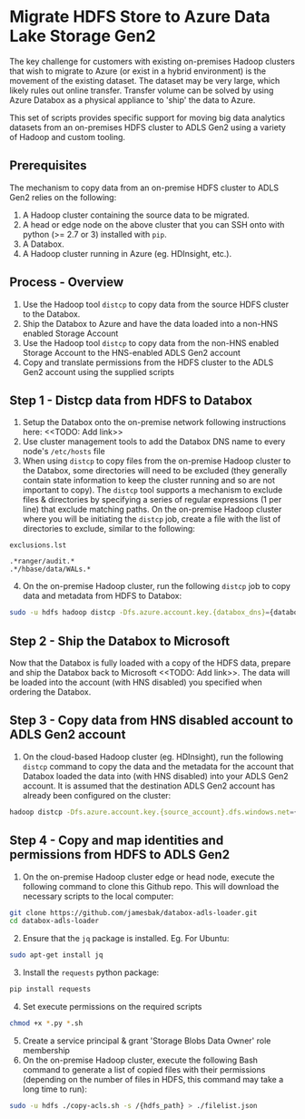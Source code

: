 # Migrate HDFS Store to Azure Data Lake Storage Gen2

The key challenge for customers with existing on-premises Hadoop clusters that wish to migrate to Azure (or exist in a hybrid environment) is the movement of the existing dataset. The dataset may be very large, which likely rules out online transfer. Transfer volume can be solved by using Azure Databox as a physical appliance to 'ship' the data to Azure.

This set of scripts provides specific support for moving big data analytics datasets from an on-premises HDFS cluster to ADLS Gen2 using a variety of Hadoop and custom tooling.

## Prerequisites

The mechanism to copy data from an on-premise HDFS cluster to ADLS Gen2 relies on the following:

1. A Hadoop cluster containing the source data to be migrated.
2. A head or edge node on the above cluster that you can SSH onto with python (>= 2.7 or 3) installed with `pip`.
2. A Databox.
3. A Hadoop cluster running in Azure (eg. HDInsight, etc.).

## Process - Overview

1. Use the Hadoop tool `distcp` to copy data from the source HDFS cluster to the Databox.
2. Ship the Databox to Azure and have the data loaded into a non-HNS enabled Storage Account
3. Use the Hadoop tool `distcp` to copy data from the non-HNS enabled Storage Account to the HNS-enabled ADLS Gen2 account
4. Copy and translate permissions from the HDFS cluster to the ADLS Gen2 account using the supplied scripts

## Step 1 - Distcp data from HDFS to Databox

1. Setup the Databox onto the on-premise network following instructions here: <<TODO: Add link>>
2. Use cluster management tools to add the Databox DNS name to every node's `/etc/hosts` file
3. When using `distcp` to copy files from the on-premise Hadoop cluster to the Databox, some directories will need to be excluded (they generally contain state information to keep the cluster running and so are not important to copy). The `distcp` tool supports a mechanism to exclude files & directories by specifying a series of regular expressions (1 per line) that exclude matching paths. On the on-premise Hadoop cluster where you will be initiating the `distcp` job, create a file with the list of directories to exclude, similar to the following:
```
exclusions.lst

.*ranger/audit.*
.*/hbase/data/WALs.*
```
4. On the on-premise Hadoop cluster, run the following `distcp` job to copy data and metadata from HDFS to Databox:
```bash
sudo -u hdfs hadoop distcp -Dfs.azure.account.key.{databox_dns}={databox_key} -filter ./exclusions.lst /[source directory] wasb://{container}@{databox_dns}/[path]
```
## Step 2 - Ship the Databox to Microsoft

Now that the Databox is fully loaded with a copy of the HDFS data, prepare and ship the Databox back to Microsoft <<TODO: Add link>>. The data will be loaded into the account (with HNS disabled) you specified when ordering the Databox.

## Step 3 - Copy data from HNS disabled account to ADLS Gen2 account

1. On the cloud-based Hadoop cluster (eg. HDInsight), run the following `distcp` command to copy the data and the metadata for the account that Databox loaded the data into (with HNS disabled) into your ADLS Gen2 account. It is assumed that the destination ADLS Gen2 account has already been configured on the cluster:
```bash
hadoop distcp -Dfs.azure.account.key.{source_account}.dfs.windows.net={source_account_key} abfs://{source_container}@{source_account}.dfs.windows.net/[path] abfs://{dest_container}@{dest_account}.dfs.windows.net/[path]
```

## Step 4 - Copy and map identities and permissions from HDFS to ADLS Gen2

1. On the on-premise Hadoop cluster edge or head node, execute the following command to clone this Github repo. This will download the necessary scripts to the local computer:
```bash
git clone https://github.com/jamesbak/databox-adls-loader.git
cd databox-adls-loader
```
2. Ensure that the `jq` package is installed. Eg. For Ubuntu:
```bash
sudo apt-get install jq
``` 
3. Install the `requests` python package:
```bash
pip install requests
```
4. Set execute permissions on the required scripts
```bash
chmod +x *.py *.sh
```
5. Create a service principal & grant 'Storage Blobs Data Owner' role membership
6. On the on-premise Hadoop cluster, execute the following Bash command to generate a list of copied 
files with their permissions (depending on the number of files in HDFS, this command may take a long time to run):
```bash
sudo -u hdfs ./copy-acls.sh -s /{hdfs_path} > ./filelist.json
```


